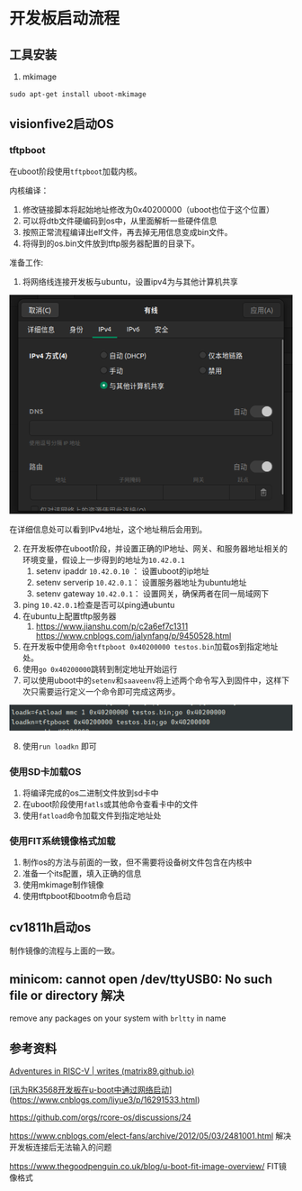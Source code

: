 # 开发板启动流程

## 工具安装

1. mkimage 

```
sudo apt-get install uboot-mkimage
```



## visionfive2启动OS

### tftpboot

在uboot阶段使用`tftpboot`加载内核。

内核编译：

1. 修改链接脚本将起始地址修改为0x40200000（uboot也位于这个位置）
2. 可以将dtb文件硬编码到os中，从里面解析一些硬件信息
3. 按照正常流程编译出elf文件，再去掉无用信息变成bin文件。
4. 将得到的os.bin文件放到tftp服务器配置的目录下。

准备工作:

1. 将网络线连接开发板与ubuntu，设置ipv4为与其他计算机共享



![image-20230414192347640](assert/image-20230414192347640.png)

在详细信息处可以看到IPv4地址，这个地址稍后会用到。

2. 在开发板停在uboot阶段，并设置正确的IP地址、网关、和服务器地址相关的环境变量，假设上一步得到的地址为`10.42.0.1`
   1. setenv ipaddr `10.42.0.10` ： 设置uboot的ip地址
   2. setenv serverip `10.42.0.1`： 设置服务器地址为ubuntu地址
   3. setenv gateway `10.42.0.1`： 设置网关，确保两者在同一局域网下
3. ping `10.42.0.1`检查是否可以ping通ubuntu
4. 在ubuntu上配置tftp服务器
   1. https://www.jianshu.com/p/c2a6ef7c1311   https://www.cnblogs.com/jalynfang/p/9450528.html
5. 在开发板中使用命令`tftpboot 0x40200000 testos.bin`加载os到指定地址处。
6. 使用`go 0x40200000`跳转到制定地址开始运行
7. 可以使用uboot中的`setenv`和`saaveenv`将上述两个命令写入到固件中，这样下次只需要运行定义一个命令即可完成这两步。

![image-20230629150712956](assert/image-20230629150712956.png)



8. 使用`run loadkn` 即可



### 使用SD卡加载OS

1. 将编译完成的os二进制文件放到sd卡中
2. 在uboot阶段使用`fatls`或其他命令查看卡中的文件
3. 使用`fatload`命令加载文件到指定地址处



### 使用FIT系统镜像格式加载

1. 制作os的方法与前面的一致，但不需要将设备树文件包含在内核中
2. 准备一个its配置，填入正确的信息
3. 使用mkimage制作镜像
4. 使用tftpboot和bootm命令启动



## cv1811h启动os

制作镜像的流程与上面的一致。





## minicom: cannot open /dev/ttyUSB0: No such file or directory 解决

remove any packages on your system with `brltty` in name 

## 参考资料

[Adventures in RISC-V | writes (matrix89.github.io)](https://matrix89.github.io/writes/writes/experiments-in-riscv/)

[[迅为RK3568开发板在u-boot中通过网络启动](https://www.cnblogs.com/liyue3/p/16291533.html)] (https://www.cnblogs.com/liyue3/p/16291533.html)

https://github.com/orgs/rcore-os/discussions/24  

https://www.cnblogs.com/elect-fans/archive/2012/05/03/2481001.html 解决开发板连接后无法输入的问题

https://www.thegoodpenguin.co.uk/blog/u-boot-fit-image-overview/ FIT镜像格式